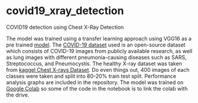 # covid19_xray_detection
COVID19 detection using Chest X-Ray Detection

The model was trained using a transfer learning approach using VGG16 as a pre trained [model](https://neurohive.io/en/popular-networks/vgg16/). The [COVID-19 dataset](https://github.com/ieee8023/covid-chestxray-dataset) used is an open-source dataset which consists of COVID-19 images from publicly available research, as well as lung images with different pneumonia-causing diseases such as SARS, Streptococcus, and Pneumocystis. The healthy X-ray dataset was taken from [kaggel Chest X-rays Dataset](https://www.kaggle.com/nih-chest-xrays/data). Do even things out, 400 images of each classes were taken and split into 80-20% train test split. Performance analysis graphs are included in the repository. The model was trained on [Google Colab](https://www.youtube.com/watch?v=inN8seMm7UI) so some of the code in the notebook is to link the colab with the drive. 
 
